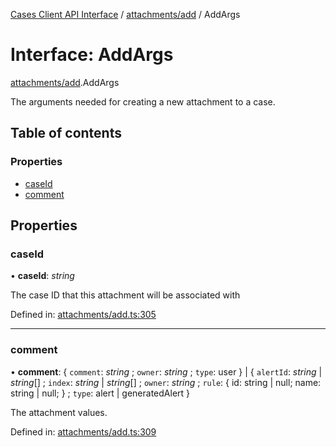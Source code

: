 [Cases Client API Interface](../cases_client_api.md) / [attachments/add](../modules/attachments_add.md) / AddArgs

# Interface: AddArgs

[attachments/add](../modules/attachments_add.md).AddArgs

The arguments needed for creating a new attachment to a case.

## Table of contents

### Properties

- [caseId](attachments_add.addargs.md#caseid)
- [comment](attachments_add.addargs.md#comment)

## Properties

### caseId

• **caseId**: *string*

The case ID that this attachment will be associated with

Defined in: [attachments/add.ts:305](https://github.com/jonathan-buttner/kibana/blob/b65ed845242/x-pack/plugins/cases/server/client/attachments/add.ts#L305)

___

### comment

• **comment**: { `comment`: *string* ; `owner`: *string* ; `type`: user  } \| { `alertId`: *string* \| *string*[] ; `index`: *string* \| *string*[] ; `owner`: *string* ; `rule`: { id: string \| null; name: string \| null; } ; `type`: alert \| generatedAlert  }

The attachment values.

Defined in: [attachments/add.ts:309](https://github.com/jonathan-buttner/kibana/blob/b65ed845242/x-pack/plugins/cases/server/client/attachments/add.ts#L309)
